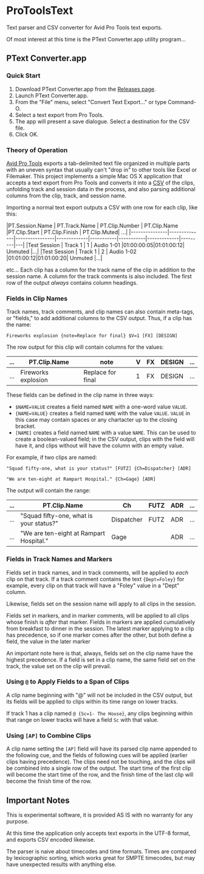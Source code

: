 # ProToolsText
Text parser and CSV converter for Avid Pro Tools text exports.

Of most interest at this time is the PText Converter.app utility program...

## PText Converter.app

### Quick Start

1. Download PText Converter.app from the [Releases page][releases].
2. Launch PText Converter.app.
3. From the "File" menu, select "Convert Text Export..." or type Command-O.
4. Select a text export from Pro Tools.
5. The app will present a save dialogue. Select a destination for the CSV file.
6. Click OK.

[releases]: https://github.com/iluvcapra/ProToolsText/releases

### Theory of Operation

[Avid Pro Tools][avp] exports a tab-delimited text file organized in multiple parts with an uneven syntax that usually can't "drop in" to
other tools like Excel or Filemaker. This project implements a simple Mac OS X application that accepts a text export from 
Pro Tools and converts it into a [CSV][csv] of the clips, unfolding track and session data in the process, and also parsing
additional columns from the clip, track, and session name.

Importing a normal text export outputs a CSV with one row for each clip, like this:

|PT.Session.Name | PT.Track.Name | PT.Clip.Number | PT.Clip.Name |PT.Clip.Start   | PT.Clip.Finish  | PT.Clip.Muted| ...|
|---------------|--------------|----------------|-------------|-----------|-----------|-------------|---------|---|
|Test Session   | Track 1      | 1              | Audio 1-01  |01:00:00:05|01:01:00:12| Unmuted |...|
|Test Session   | Track 1      | 2              | Audio 1-02  |01:01:00:12|01:01:00:20| Unmuted |...|

etc... Each clip has a column for the track name of the clip in addition to the session name. A column for the track comments 
is also included. The first row of the output *always* contains column headings.

[avp]: http://www.avid.com/pro-tools
[csv]: https://tools.ietf.org/html/rfc4180

### Fields in Clip Names

Track names, track comments, and clip names can also contain meta-tags, or "fields," to add additional columns to the CSV output.
Thus, if a clip has the name:

`Fireworks explosion {note=Replace for final} $V=1 [FX] [DESIGN]`

The row output for this clip will contain columns for the values:

|...| PT.Clip.Name| note | V | FX | DESIGN | ...|
|---|------------|------|---|----|--------|----|
|...| Fireworks explosion| Replace for final | 1 | FX | DESIGN | ... |

These fields can be defined in the clip name in three ways:
* `$NAME=VALUE` creates a field named `NAME` with a one-word value `VALUE`.
* `{NAME=VALUE}` creates a field named `NAME` with the value `VALUE`. `VALUE` in this case may contain spaces or any chartacter
up to the closing bracket.
* `[NAME]` creates a field named `NAME` with a value `NAME`. This can be used to create a boolean-valued field; in the CSV 
output, clips with the field will have it, and clips without will have the column with an empty value.

For example, if two clips are named:

`"Squad fifty-one, what is your status?" [FUTZ] {Ch=Dispatcher} [ADR]`

`"We are ten-eight at Rampart Hospital." {Ch=Gage} [ADR]`

The output will contain the range:

|...| PT.Clip.Name| Ch | FUTZ | ADR | ...|
|---|------------|------|---|----|-----|
|...| "Squad fifty-one, what is your status?"| Dispatcher | FUTZ | ADR | ... |
|...| "We are ten-eight at Rampart Hospital."| Gage |  | ADR | ... |


### Fields in Track Names and Markers

Fields set in track names, and in track comments, will be applied to *each* clip on that track. If a track comment 
contains the text `{Dept=Foley}` for example, every clip on that track will have a "Foley" value in a "Dept" column.

Likewise, fields set on the session name will apply to all clips in the session.

Fields set in markers, and in marker comments, will be applied to all clips whose finish is *after* that marker. Fields
in markers are applied cumulatively from breakfast to dinner in the session. The latest marker applying to a clip has
precedence, so if one marker comes after the other, but both define a field, the value in the later marker

An important note here is that, always, fields set on the clip name have the highest precedence. If a field is set in a clip
name, the same field set on the track, the value set on the clip will prevail.

### Using `@` to Apply Fields to a Span of Clips

A clip name beginning with "@" will not be included in the CSV output, but its fields will be applied to clips within 
its time range on lower tracks.

If track 1 has a clip named `@ {Sc=1- The House}`, any clips beginning within that range on lower tracks will have a 
field `Sc` with that value.

### Using `[AP]` to Combine Clips

A clip name setting the `[AP]` field will have its parsed clip name appended to the following cue, and the fields of following cues will be applied (earlier clips having precedence). The clips need not be touching, and the clips will be combined into a single row of the output. The start time of the first clip will become the start time of the row, and the finish time of the last clip will become the finish time of the row.

## Important Notes

This is experimental software, it is provided AS IS with no warranty for any purpose.

At this time the application only accepts text exports in the UTF-8 format, and exports CSV encoded likewise.

The parser is naive about timecodes and time formats. Times are compared by lexicographic sorting, which works great
for SMPTE timecodes, but may have unexpected results with anything else.



